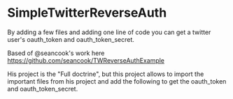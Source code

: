 SimpleTwitterReverseAuth
========================

By adding a few files and adding one line of code you can get a twitter user's oauth_token and oauth_token_secret.

Based of @seancook's work  here https://github.com/seancook/TWReverseAuthExample

His project is the "Full doctrine", but this project allows to import the important files from his project and add the following to get the oauth_token and oauth_token_secret.
